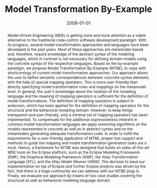 ---
abstract: Model-Driven Engineering (MDE) is getting more and more attention as a viable
  alternative to the traditional code-centric software development paradigm. With
  its progress, several model transformation approaches and languages have been developed
  in the past years. Most of these approaches are metamodel-based and, therefore,
  require knowledge of the abstract syntax of the modeling languages, which in contrast
  is not necessary for defining domain models using the concrete syntax of the respective
  languages.   Based on the by-example paradigm, we propose Model Transformation By-Example
  (MTBE), to cope with shortcomings of current model transformation approaches. Our
  approach allows the user to define semantic correspondences between concrete syntax
  elements with the help of special mapping operators. This is more user-friendly
  than directly specifying model transformation rules and mappings on the metamodel
  level. In general, the user's knowledge about the notation of the modeling language
  and the meaning of mapping operators is sufficient for the definition of model transformations.
  The definition of mapping operators is subject to extension, which has been applied
  for the definition of mapping operators for the structural and the behavioral modeling
  domain. However, to keep things transparent and user-friendly, only a minimal set
  of mapping operators has been implemented. To compensate for the additional expressiveness
  inherent in common model transformation languages we apply reasoning algorithms
  on the models represented in concrete as well as in abstract syntax and on the metamodels
  generating adequate transformation code.  In order to fulfill the requirements for
  a user-friendly application of MTBE, proper tool support and methods to guide the
  mapping and model transformation generation tasks are a must. Hence, a framework
  for MTBE was designed that builds on state-of-the-art MDE tools on the Eclipse platform,
  such as the Eclipse Modeling Framework (EMF), the  Graphical Modeling Framework
  (GMF), the Atlas Transformation Language (ATL), and the Atlas Model Weaver (AMW).
  The decision to base our implementation on top of Eclipse and further Eclipse projects
  was driven by the fact, that there is a huge community we can address with our MTBE
  plug-in.  Finally, we evaluate our approach by means of two case studies covering
  the structural as well as behavioral modeling language domain.
authors:
- Michael Strommer
date: '2008-01-01'
featured: false
publication_types:
- '7'
publishDate: '2008-01-01'
title: Model Transformation By-Example
url_pdf: http://publik.tuwien.ac.at/files/PubDat_166165.pdf
---